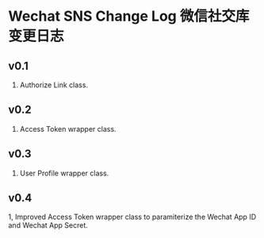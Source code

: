 # Wechat SNS Change Log 微信社交库变更日志

## v0.1
1. Authorize Link class.

## v0.2
1. Access Token wrapper class.

## v0.3
1. User Profile wrapper class.

## v0.4
1, Improved Access Token wrapper class to paramiterize the Wechat App ID and Wechat App Secret.
